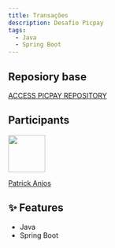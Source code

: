 ```yaml
---
title: Transações
description: Desafio Picpay
tags:
  - Java
  - Spring Boot
---
```


## Reposiory base

<a href="https://github.com/PicPay/picpay-desafio-backend">ACCESS PICPAY REPOSITORY</a>

## Participants

[<img src="https://avatars.githubusercontent.com/u/69186374?v=4" width="75px;"/>](https://github.com/setxpro)

[Patrick Anjos](https://github.com/setxpro)


## ✨ Features
- Java
- Spring Boot

